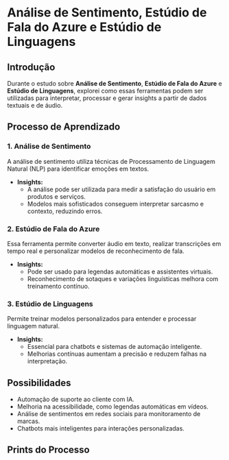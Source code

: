 # Análise de Sentimento, Estúdio de Fala do Azure e Estúdio de Linguagens

## Introdução
Durante o estudo sobre **Análise de Sentimento**, **Estúdio de Fala do Azure** e **Estúdio de Linguagens**, explorei como essas ferramentas podem ser utilizadas para interpretar, processar e gerar insights a partir de dados textuais e de áudio.

## Processo de Aprendizado

### 1. Análise de Sentimento
A análise de sentimento utiliza técnicas de Processamento de Linguagem Natural (NLP) para identificar emoções em textos.

- **Insights:**
  - A análise pode ser utilizada para medir a satisfação do usuário em produtos e serviços.
  - Modelos mais sofisticados conseguem interpretar sarcasmo e contexto, reduzindo erros.

### 2. Estúdio de Fala do Azure
Essa ferramenta permite converter áudio em texto, realizar transcrições em tempo real e personalizar modelos de reconhecimento de fala.

- **Insights:**
  - Pode ser usado para legendas automáticas e assistentes virtuais.
  - Reconhecimento de sotaques e variações linguísticas melhora com treinamento contínuo.

### 3. Estúdio de Linguagens
Permite treinar modelos personalizados para entender e processar linguagem natural.

- **Insights:**
  - Essencial para chatbots e sistemas de automação inteligente.
  - Melhorias contínuas aumentam a precisão e reduzem falhas na interpretação.

## Possibilidades
- Automação de suporte ao cliente com IA.
- Melhoria na acessibilidade, como legendas automáticas em vídeos.
- Análise de sentimentos em redes sociais para monitoramento de marcas.
- Chatbots mais inteligentes para interações personalizadas.

## Prints do Processo


